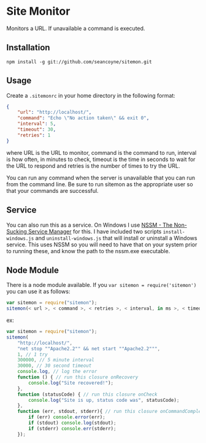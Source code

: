 # Site Monitor

Monitors a URL.  If unavailable a command is executed.

## Installation

`npm install -g git://github.com/seancoyne/sitemon.git`

## Usage

Create a `.sitemonrc` in your home directory in the following format:
````JSON
{
	"url": "http://localhost/",
	"command": "Echo \"No action taken\" && exit 0",
	"interval": 5,
	"timeout": 30,
	"retries": 1
}
````

where URL is the URL to monitor, command is the command to run, interval is how often, in minutes to check, timeout is the time in seconds to wait for the URL to respond and retries is the number of times to try the URL.

You can run any command when the server is unavailable that you can run from the command line.  Be sure to run sitemon as the appropriate user so that your commands are successful.

## Service

You can also run this as a service.  On Windows I use [NSSM - The Non-Sucking Service Manager](http://www.nssm.cc/) for this.  I have included two scripts `install-windows.js` and `uninstall-windows.js` that will install or uninstall a Windows service.  This uses NSSM so you will need to have that on your system prior to running these, and know the path to the nssm.exe executable.

## Node Module

There is a node module available.  If you `var sitemon = require('sitemon')` you can use it as follows:

````javascript
var sitemon = require("sitemon");
sitemon(< url >, < command >, < retries >, < interval, in ms >, < timeout, in ms >, < onError callback, receives err parameter >, < onRecovery callback, no params >, < onCheck callback, receives statusCode parameter >, < onCommandComplete callback, receives err, stdout, stderr params >);
````

ex:

````javascript
var sitemon = require("sitemon");
sitemon(
	"http://localhost/",
	"net stop ""Apache2.2"" && net start ""Apache2.2""",
	1, // 1 try
	300000, // 5 minute interval
	30000, // 30 second timeout
	console.log, // log the error
	function () { // run this closure onRecovery
		console.log("Site recovered!");
	},
	function (statusCode) { // run this closure onCheck
		console.log("Site is up, status code was", statusCode);
	},
	function (err, stdout, stderr){ // run this closure onCommandComplete
		if (err) console.error(err);
		if (stdout) console.log(stdout);
		if (stderr) console.err(stderr);
	});
````